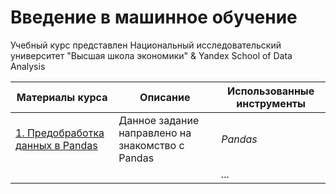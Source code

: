 # Введение в машинное обучение

Учебный курс представлен Национальный исследовательский университет "Высшая школа экономики" & Yandex School of Data Analysis

| **Материалы курса**                                                                                                                                           | **Описание**                                     |**Использованные инструменты**|
|---------------------------------------------------------------------------------------------------------------------------------------------------------------|--------------------------------------------------|------|
| [1. Предобработка данных в Pandas](https://github.com/EvgeniiMileshin/Coursera_vvedenie_mashinnoe_obuchenie/tree/main/01_Предобработка%20данных%20в%20Pandas) | Данное задание направлено на знакомство с Pandas |*Pandas*|
| []()|| *...*                                            |

